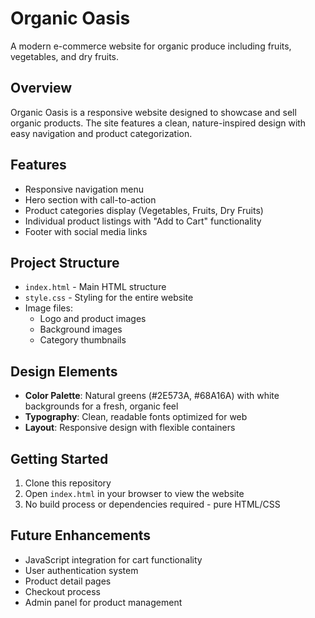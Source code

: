 # Organic Oasis

A modern e-commerce website for organic produce including fruits, vegetables, and dry fruits.

## Overview

Organic Oasis is a responsive website designed to showcase and sell organic products. The site features a clean, nature-inspired design with easy navigation and product categorization.

## Features

- Responsive navigation menu
- Hero section with call-to-action
- Product categories display (Vegetables, Fruits, Dry Fruits)
- Individual product listings with "Add to Cart" functionality
- Footer with social media links

## Project Structure

- `index.html` - Main HTML structure
- `style.css` - Styling for the entire website
- Image files:
  - Logo and product images
  - Background images
  - Category thumbnails

## Design Elements

- **Color Palette**: Natural greens (#2E573A, #68A16A) with white backgrounds for a fresh, organic feel
- **Typography**: Clean, readable fonts optimized for web
- **Layout**: Responsive design with flexible containers

## Getting Started

1. Clone this repository
2. Open `index.html` in your browser to view the website
3. No build process or dependencies required - pure HTML/CSS

## Future Enhancements

- JavaScript integration for cart functionality
- User authentication system
- Product detail pages
- Checkout process
- Admin panel for product management
